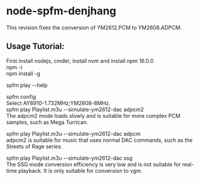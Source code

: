 # node-spfm-denjhang
 This revision fixes the conversion of YM2612.PCM to YM2608.ADPCM.

##  Usage Tutorial:  
First install nodejs, cmder, install nvm and install npm 16.0.0   
npm -i  
npm install -g  

spfm play --help  


spfm config  
Select AY8910-1.732MHz;YM2608-8MHz.     
spfm play Playlist.m3u --simulate-ym2612-dac adpcm2  
The adpcm2 mode loads slowly and is suitable for more complex PCM samples, such as Mega Turrican.    

spfm play Playlist.m3u --simulate-ym2612-dac adpcm  
adpcm2 is suitable for music that uses normal DAC commands, such as the Streets of Rage series.    

spfm play Playlist.m3u --simulate-ym2612-dac ssg  
The SSG mode conversion efficiency is very low and is not suitable for real-time playback. It is only suitable for conversion to vgm.    

